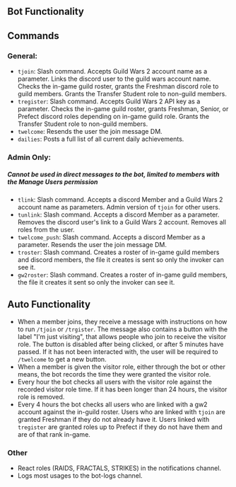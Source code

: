 ## Bot Functionality

## Commands

### General:

* `tjoin`: Slash command. Accepts Guild Wars 2 account name as a parameter. Links the discord user to the guild wars
  account name. Checks the in-game guild roster, grants the Freshman discord role to guild members. Grants the Transfer
  Student role to non-guild members.
* `tregister`: Slash command. Accepts Guild Wars 2 API key as a parameter. Checks the in-game guild roster, grants
  Freshman, Senior, or Prefect discord roles depending on in-game guild role. Grants the Transfer Student role to
  non-guild members.
* `twelcome`: Resends the user the join message DM.
* `dailies`: Posts a full list of all current daily achievements.

### Admin Only:

##### Cannot be used in direct messages to the bot, limited to members with the Manage Users permission

* `tlink`: Slash command. Accepts a discord Member and a Guild Wars 2 account name as parameters. Admin version
  of `tjoin` for other users.
* `tunlink`: Slash command. Accepts a discord Member as a parameter. Removes the discord user's link to a Guild Wars 2
  account. Removes all roles from the user.
* `twelcome_push`: Slash command. Accepts a discord Member as a parameter. Resends the user the join message DM.
* `troster`: Slash command. Creates a roster of in-game guild members and discord members, the file it creates is sent
  so only the invoker can see it.
* `gw2roster`: Slash command. Creates a roster of in-game guild members, the file it creates it sent so only the invoker
  can see it.

## Auto Functionality

* When a member joins, they receive a message with instructions on how to run `/tjoin` or `/trgister`. The message also
  contains a button with the label "I'm just visiting", that allows people who join to receive the visitor role. The
  button is disabled after being clicked, or after 5 minutes have passed. If it has not been interacted with, the user
  will be required to `/twelcome` to get a new button.
* When a member is given the visitor role, either through the bot or other means, the bot records the time they were
  granted the visitor role.
* Every hour the bot checks all users with the visitor role against the recorded visitor role time. If it has been
  longer than 24 hours, the visitor role is removed.
* Every 4 hours the bot checks all users who are linked with a gw2 account against the in-guild roster. Users who are
  linked with `tjoin` are granted Freshman if they do not already have it. Users linked with `tregister` are granted
  roles up to Prefect if they do not have them and are of that rank in-game.

### Other

* React roles (RAIDS, FRACTALS, STRIKES) in the notifications channel.
* Logs most usages to the bot-logs channel.

